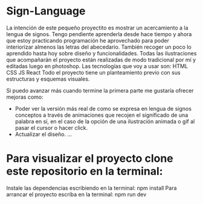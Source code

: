 # Sign-Language

La intención de este pequeño proyectito es mostrar un acercamiento a la lengua de signos. Tengo pendiente aprenderla desde hace tiempo y ahora que estoy practicando programación he aprovechado para poder interiorizar almenos las letras del abecedario.
También recoger un poco lo aprendido hasta hoy sobre diseño y funcionalidades.
Todas las ilustraciones que acompañarán el proyecto están realizadas de modo tradicional por mí y editadas luego en photoshop.
Las tecnologías que voy a usar son: HTML CSS JS React
Todo el proyecto tiene un planteamiento previo con sus estructuras y esquemas visuales.

Si puedo avanzar más cuando termine la primera parte me gustaría ofrecer mejoras como:
- Poder ver la versión más real de como se expresa en lengua de signos conceptos a través de  animaciones que recojen el significado de una palabra en sí,  en el caso de <MUNDO> la opción de una ilustración animada o gif al pasar el cursor o hacer click.
- Actualizar el diseño.
...

# Para visualizar el proyecto clone este repositorio en la terminal: 
  Instale las dependencias escribiendo en la terminal: npm install
  Para arrancar el proyecto escriba en la terminal: npm run dev

